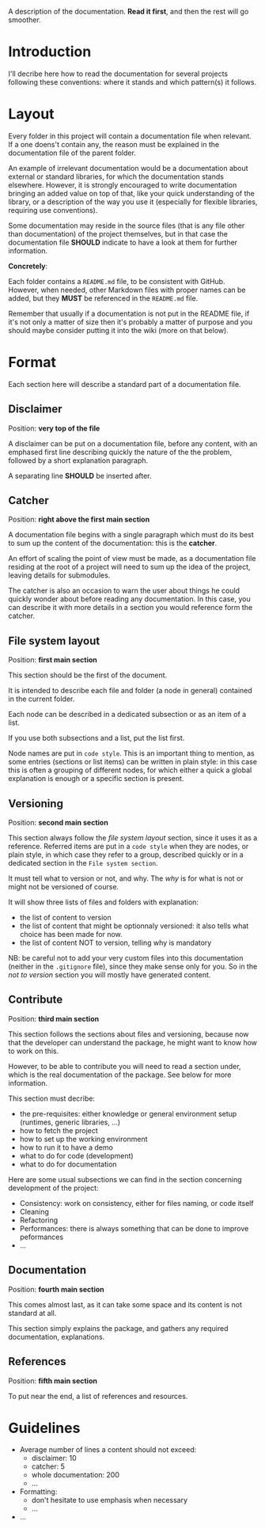 A description of the documentation. __Read it first__, and then the rest will go smoother.





# Introduction

I'll decribe here how to read the documentation for several projects following these conventions: where it stands and which pattern(s) it follows.





# Layout

Every folder in this project will contain a documentation file when relevant. If a one doens't contain any, the reason must be explained in the documentation file of the parent folder.

An example of irrelevant documentation would be a documentation about external or standard libraries, for which the documentation stands elsewhere. However, it is strongly encouraged to write documentation bringing an added value on top of that, like your quick understanding of the library, or a description of the way you use it (especially for flexible libraries, requiring use conventions).

Some documentation may reside in the source files (that is any file other than documentation) of the project themselves, but in that case the documentation file __SHOULD__ indicate to have a look at them for further information.

__Concretely__:

Each folder contains a `README.md` file, to be consistent with GitHub. However, when needed, other Markdown files with proper names can be added, but they __MUST__ be referenced in the `README.md` file.

Remember that usually if a documentation is not put in the README file, if it's not only a matter of size then it's probably a matter of purpose and you should maybe consider putting it into the wiki (more on that below).





# Format

Each section here will describe a standard part of a documentation file.

## Disclaimer

Position: __very top of the file__

A disclaimer can be put on a documentation file, before any content, with an emphased first line describing quickly the nature of the the problem, followed by a short explanation paragraph.

A separating line __SHOULD__ be inserted after.

## Catcher

Position: __right above the first main section__

A documentation file begins with a single paragraph which must do its best to sum up the content of the documentation: this is the __catcher__.

An effort of scaling the point of view must be made, as a documentation file residing at the root of a project will need to sum up the idea of the project, leaving details for submodules.

The catcher is also an occasion to warn the user about things he could quickly wonder about before reading any documentation. In this case, you can describe it with more details in a section you would reference form the catcher.

## File system layout

Position: __first main section__

This section should be the first of the document.

It is intended to describe each file and folder (a node in general) contained in the current folder.

Each node can be described in a dedicated subsection or as an item of a list.

If you use both subsections and a list, put the list first.

Node names are put in `code style`. This is an important thing to mention, as some entries (sections or list items) can be written in plain style: in this case this is often a grouping of different nodes, for which either a quick a global explanation is enough or a specific section is present.

## Versioning

Position: __second main section__

This section always follow the _file system layout_ section, since it uses it as a reference. Referred items are put in a `code style` when they are nodes, or plain style, in which case they refer to a group, described quickly or in a dedicated section in the `File system section`.

It must tell what to version or not, and why. The _why_ is for what is not or might not be versioned of course.

It will show three lists of files and folders with explanation:

- the list of content to version
- the list of content that might be optionnaly versioned: it also tells what choice has been made for now.
- the list of content NOT to version, telling why is mandatory

NB: be careful not to add your very custom files into this documentation (neither in the `.gitignore` file), since they make sense only for you. So in the _not to version_ section you will mostly have generated content.

## Contribute

Position: __third main section__

This section follows the sections about files and versioning, because now that the developer can understand the package, he might want to know how to work on this.

However, to be able to contribute you will need to read a section under, which is the real documentation of the package. See below for more information.

This section must decribe:

- the pre-requisites: either knowledge or general environment setup (runtimes, generic libraries, ...)
- how to fetch the project
- how to set up the working environment
- how to run it to have a demo
- what to do for code (development)
- what to do for documentation

Here are some usual subsections we can find in the section concerning development of the project:

- Consistency: work on consistency, either for files naming, or code itself
- Cleaning
- Refactoring
- Performances: there is always something that can be done to improve peformances
- ...

## Documentation

Position: __fourth main section__

This comes almost last, as it can take some space and its content is not standard at all.

This section simply explains the package, and gathers any required documentation, explanations.

## References

Position: __fifth main section__

To put near the end, a list of references and resources.





# Guidelines

- Average number of lines a content should not exceed:
	- disclaimer: 10
	- catcher: 5
	- whole documentation: 200
	- ...
- Formatting:
	- don't hesitate to use emphasis when necessary
	- ...
- ...
